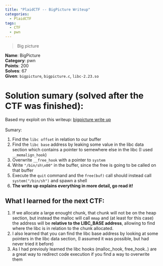 ```yaml
---
title: "PlaidCTF -- BigPicture Writeup"
categories:
  - PlaidCTF
tags:
  - CTF
  - pwn
---
```


> Big picture

<div class="notice--info">
<strong>Name</strong>: BigPicture<br>
<strong>Category</strong>: pwn<br>
<strong>Points</strong>: 200<br>
<strong>Solves</strong>: 67<br>
<strong>Given</strong>: <code>bigpicture</code>, <code>bigpicture.c</code>, <code>libc-2.23.so</code><br> <!-- Link the files here to my repository with it -->
</div>


# Solution sumary (solved after the CTF was finished):
Based my exploit on this writeup: [bigpicture write up](https://amritabi0s.wordpress.com/2017/04/24/plaid-ctf-2017-bigpicture-write-up)<br><br>
Sumary:
1. Find the `libc offset` in relation to our buffer
2. Find the `libc base` address by leaking some value in the libc data section which contains a pointer to semewhere else in the libc (I used `__memalign_hook`)
3. Overwrite `__free_hook` with a pointer to `system`
4. Write `"/bin/sh\x00"` in the buffer, since the free is going to be called on that buffer
5. Execute the `quit` command and the `free(buf)` call should instead call `system("/bin/sh")` and spawn a shell
6. **The write up explains everything in more detail, go read it!**

## What I learned for the next CTF:
1. If we allocate a large enought chunk, that chunk will not be on the heap section, but instead the malloc will call `mmap` and (at least for this case) the address will be **relative to the LIBC_BASE address**, allowing to find where the libc is in relation to the chunk allocated.
2. I also learned that you can find the libc base address by looking at some pointers in the libc data section, (I assumed it was possible, but had never tried it before)
3. As I had previouly learned the libc hooks (malloc_hook, free_hook..) are a great way to redirect code execution if you find a way to overwrite them
